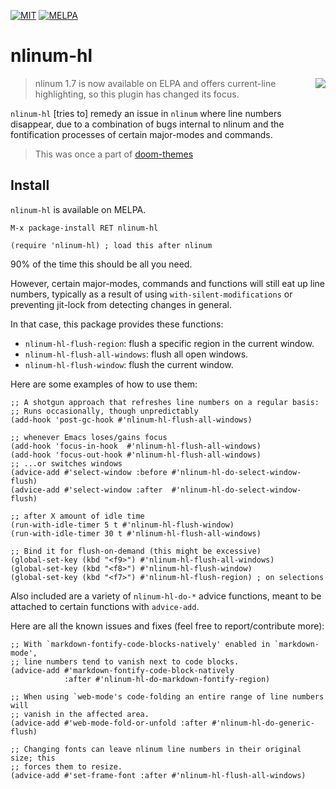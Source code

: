 [![MIT](https://img.shields.io/badge/license-MIT-green.svg)](./LICENSE)
[![MELPA](http://melpa.org/packages/nlinum-hl-badge.svg)](http://melpa.org/#/nlinum-hl)

# nlinum-hl

<img src="/../screenshots/nlinum-hl.png" align="right" />

> nlinum 1.7 is now available on ELPA and offers current-line highlighting, so
> this plugin has changed its focus.

`nlinum-hl` [tries to] remedy an issue in `nlinum` where line numbers disappear,
due to a combination of bugs internal to nlinum and the fontification processes
of certain major-modes and commands.

> This was once a part of [doom-themes]

## Install

`nlinum-hl` is available on MELPA.

`M-x package-install RET nlinum-hl`

```emacs-lisp
(require 'nlinum-hl) ; load this after nlinum
```

90% of the time this should be all you need.

However, certain major-modes, commands and functions will still eat up line
numbers, typically as a result of using `with-silent-modifications` or
preventing jit-lock from detecting changes in general.

In that case, this package provides these functions:

+ `nlinum-hl-flush-region`: flush a specific region in the current window.
+ `nlinum-hl-flush-all-windows`: flush all open windows.
+ `nlinum-hl-flush-window`: flush the current window.

Here are some examples of how to use them:

```emacs-lisp
;; A shotgun approach that refreshes line numbers on a regular basis:
;; Runs occasionally, though unpredictably
(add-hook 'post-gc-hook #'nlinum-hl-flush-all-windows)

;; whenever Emacs loses/gains focus
(add-hook 'focus-in-hook  #'nlinum-hl-flush-all-windows)
(add-hook 'focus-out-hook #'nlinum-hl-flush-all-windows)
;; ...or switches windows
(advice-add #'select-window :before #'nlinum-hl-do-select-window-flush)
(advice-add #'select-window :after  #'nlinum-hl-do-select-window-flush)

;; after X amount of idle time
(run-with-idle-timer 5 t #'nlinum-hl-flush-window)
(run-with-idle-timer 30 t #'nlinum-hl-flush-all-windows)

;; Bind it for flush-on-demand (this might be excessive)
(global-set-key (kbd "<f9>") #'nlinum-hl-flush-all-windows)
(global-set-key (kbd "<f8>") #'nlinum-hl-flush-window)
(global-set-key (kbd "<f7>") #'nlinum-hl-flush-region) ; on selections
```

Also included are a variety of `nlinum-hl-do-*` advice functions, meant to be
attached to certain functions with `advice-add`.

Here are all the known issues and fixes (feel free to report/contribute more):

```emacs-lisp
;; With `markdown-fontify-code-blocks-natively' enabled in `markdown-mode',
;; line numbers tend to vanish next to code blocks.
(advice-add #'markdown-fontify-code-block-natively
            :after #'nlinum-hl-do-markdown-fontify-region)

;; When using `web-mode's code-folding an entire range of line numbers will
;; vanish in the affected area.
(advice-add #'web-mode-fold-or-unfold :after #'nlinum-hl-do-generic-flush)

;; Changing fonts can leave nlinum line numbers in their original size; this
;; forces them to resize.
(advice-add #'set-frame-font :after #'nlinum-hl-flush-all-windows)
```


[doom-themes]: https://github.com/hlissner/emacs-doom-themes
